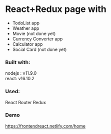 # React+Redux page with

+ TodoList app
+ Weather app
+ Movie (not done yet)
+ Currency Converter app
+ Calculator app
+ Social Card (not done yet)

### Built with:
<p>nodejs : v11.9.0 <br>
react: v16.10.2</p>

### Used:
React Router
Redux

### Demo
https://frontendreact.netlify.com/home
